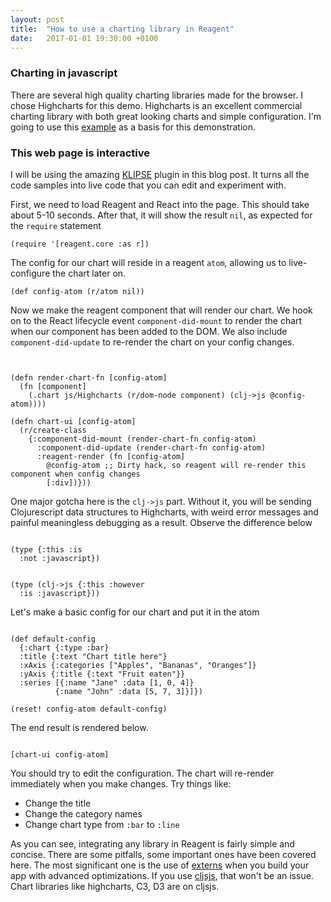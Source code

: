```yaml
---
layout: post
title:  "How to use a charting library in Reagent"
date:   2017-01-01 19:30:00 +0100
---
```


### Charting in javascript
There are several high quality charting libraries made for the browser. I chose Highcharts for this demo. Highcharts is an excellent commercial charting library with both great looking charts and simple configuration. I'm going to use this [example] as a basis for this demonstration.

### This web page is interactive
I will be using the amazing [KLIPSE] plugin in this blog post. It turns all the code samples into live code that you can edit and experiment with.

First, we need to load Reagent and React into the page. This should take about 5-10 seconds. After that, it will show the result `nil`, as expected for the `require` statement
<pre><code class="language-klipse">(require '[reagent.core :as r])
</code></pre>

The config for our chart will reside in a reagent `atom`, allowing us to live-configure the chart later on.
<pre><code class="language-klipse">(def config-atom (r/atom nil))
</code></pre>

Now we make the reagent component that will render our chart. We hook on to the React lifecycle event `component-did-mount` to render the chart when our component has been added to the DOM. We also include `component-did-update` to re-render the chart on your config changes.

<pre><code class="language-klipse">

(defn render-chart-fn [config-atom]
  (fn [component]
    (.chart js/Highcharts (r/dom-node component) (clj->js @config-atom))))

(defn chart-ui [config-atom]
  (r/create-class
    {:component-did-mount (render-chart-fn config-atom)
      :component-did-update (render-chart-fn config-atom)
      :reagent-render (fn [config-atom]
        @config-atom ;; Dirty hack, so reagent will re-render this component when config changes
        [:div])}))
</code></pre>

One major gotcha here is the `clj->js` part. Without it, you will be sending Clojurescript data structures to Highcharts, with weird error messages and painful meaningless debugging as a result. Observe the difference below

<pre><code class="language-klipse">
(type {:this :is
  :not :javascript})
</code></pre>

<pre><code class="language-klipse">
(type (clj->js {:this :however
  :is :javascript}))
</code></pre>

Let's make a basic config for our chart and put it in the atom

<pre><code class="language-klipse">
(def default-config
  {:chart {:type :bar}
  :title {:text "Chart title here"}
  :xAxis {:categories ["Apples", "Bananas", "Oranges"]}
  :yAxis {:title {:text "Fruit eaten"}}
  :series [{:name "Jane" :data [1, 0, 4]}
          {:name "John" :data [5, 7, 3]}]})

(reset! config-atom default-config)
</code></pre>

The end result is rendered below.

<pre><code class="language-reagent">
[chart-ui config-atom]
</code></pre>

You should try to edit the configuration. The chart will re-render immediately when you make changes. Try things like:
* Change the title
* Change the category names
* Change chart type from `:bar` to `:line`

As you can see, integrating any library in Reagent is fairly simple and concise. There are some pitfalls, some important ones have been covered here. The most significant one is the use of [externs] when you build your app with advanced optimizations. If you use [cljsjs], that won't be an issue. Chart libraries like highcharts, C3, D3 are on cljsjs.

<link rel="stylesheet" type="text/css" href="https://storage.googleapis.com/app.klipse.tech/css/codemirror.css">

<style>
.klipse-result:before {
    content: "**** Rendered Component ****";
    font-weight: bold;
    font-family: monospace;
}

</style>

<script>
    window.klipse_settings = {
        selector: '.language-klipse',
        selector_reagent: '.language-reagent'
    };
</script>
<script src="http://code.highcharts.com/highcharts.js"></script>
<script src="https://storage.googleapis.com/app.klipse.tech/plugin/js/klipse_plugin.js?v=5.0.0"></script>


[example]: http://www.highcharts.com/docs/getting-started/your-first-chart
[KLIPSE]: http://blog.klipse.tech/reagent/2016/12/31/reagent-in-klipse.html
[externs]: http://www.lispcast.com/clojurescript-externs
[cljsjs]: https://cljsjs.github.io/
